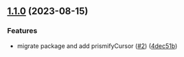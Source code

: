 ## [1.1.0](https://github.com/technology-studio/nexus-prisma/compare/v1.0.0...v1.1.0) (2023-08-15)


### Features

* migrate package and add prismifyCursor ([#2](https://github.com/technology-studio/nexus-prisma/issues/2)) ([4dec51b](https://github.com/technology-studio/nexus-prisma/commit/4dec51b6367793c5c3baf346d664dee939fea576))
